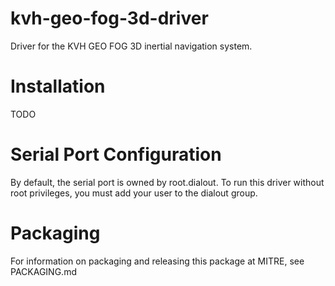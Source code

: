 # kvh-geo-fog-3d-driver

Driver for the KVH GEO FOG 3D inertial navigation system.

# Installation

TODO

# Serial Port Configuration

By default, the serial port is owned by root.dialout. To run this driver
without root privileges, you must add your user to the dialout group.

# Packaging

For information on packaging and releasing this package at MITRE, see PACKAGING.md
